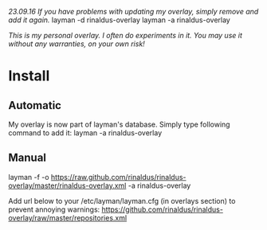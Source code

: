 *23.09.16 If you have problems with updating my overlay, simply remove and add it again.*
layman -d rinaldus-overlay
layman -a rinaldus-overlay

*This is my personal overlay. I often do experiments in it. You may use it without any warranties, on your own risk!*

# Install

## Automatic

My overlay is now part of layman's database. Simply type following command to add it:
layman -a rinaldus-overlay

## Manual

layman -f -o https://raw.github.com/rinaldus/rinaldus-overlay/master/rinaldus-overlay.xml -a rinaldus-overlay

Add url below to your /etc/layman/layman.cfg (in overlays section) to prevent annoying warnings:
https://github.com/rinaldus/rinaldus-overlay/raw/master/repositories.xml

